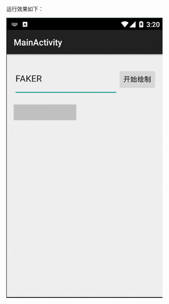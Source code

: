 
运行效果如下：

![image](https://github.com/roushanburou/AndroidBook/blob/master/Chapter9/PathEffectTextViewPractice/result.gif?raw=true)
